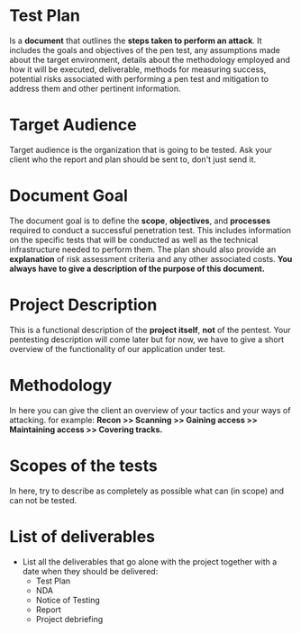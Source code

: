 # Test Plan

Is a **document** that outlines the **steps taken to perform an attack**. It includes the goals and objectives of the pen test, any assumptions made about the target environment, details about the methodology employed and how it will be executed, deliverable, methods for measuring success, potential risks associated with performing a pen test and mitigation to address them and other pertinent information.

# Target Audience

Target audience is the organization that is going to be tested. Ask your client who the report and plan should be sent to, don't just send it.

# Document Goal

The document goal is to define the **scope**, **objectives**, and **processes** required to conduct a successful penetration test. This includes information on the specific tests that will be conducted as well as the technical infrastructure needed to perform them. The plan should also provide an **explanation** of risk assessment criteria and any other associated costs. **You always have to give a description of the purpose of this document.**

# Project Description

This is a functional description of the **project itself**, **not** of the pentest. Your pentesting description will come later but for now, we have to give a short overview of the functionality of our application under test.

# Methodology

In here you can give the client an overview of your tactics and your ways of attacking. for example: **Recon >> Scanning >> Gaining access >> Maintaining access >> Covering tracks.** 

# Scopes of the tests

In here, try to describe as completely as possible what can (in scope) and can not be tested.

# List of deliverables

- List all the deliverables that go alone with the project together with a date when they should be delivered:
    - Test Plan
    - NDA
    - Notice of Testing
    - Report
    - Project debriefing
